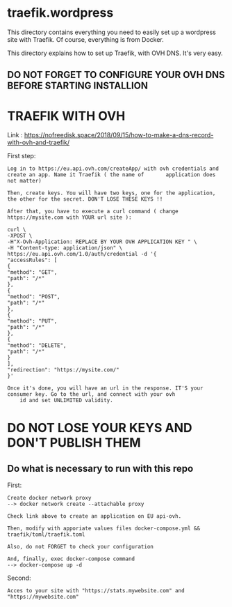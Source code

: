 # traefik.wordpress

This directory contains everything you need to easily set up a wordpress site with Traefik. Of course, everything is from Docker.

This directory explains how to set up Traefik, with OVH DNS. It's very easy.

##	DO NOT FORGET TO CONFIGURE YOUR OVH DNS BEFORE STARTING INSTALLION



# TRAEFIK WITH OVH

Link : https://nofreedisk.space/2018/09/15/how-to-make-a-dns-record-with-ovh-and-traefik/

First step:

	Log in to https://eu.api.ovh.com/createApp/ with ovh credentials and create an app. Name it Traefik ( the name of   	application does not matter)
	
	Then, create keys. You will have two keys, one for the application, the other for the secret. DON'T LOSE THESE KEYS !!
	
	After that, you have to execute a curl command ( change https://mysite.com with YOUR url site ):
	
	curl \
	-XPOST \
	-H"X-Ovh-Application: REPLACE BY YOUR OVH APPLICATION KEY " \
	-H "Content-type: application/json" \
	https://eu.api.ovh.com/1.0/auth/credential -d '{
	"accessRules": [
	{
	"method": "GET",
	"path": "/*"
	},
	{
	"method": "POST",
	"path": "/*"
	},
	{
	"method": "PUT",
	"path": "/*"
	},
	{
	"method": "DELETE",
	"path": "/*"
	}
	],
	"redirection": "https://mysite.com/"
	}'
	
	Once it's done, you will have an url in the response. IT'S your consumer key. Go to the url, and connect with your ovh
        id and set UNLIMITED validity. 
	
	
	
# DO NOT LOSE YOUR KEYS AND DON'T PUBLISH THEM
	
	
## Do what is necessary to run with this repo

First:

	Create docker network proxy
	--> docker network create --attachable proxy

	Check link above to create an application on EU api-ovh.

	Then, modify with apporiate values files docker-compose.yml && traefik/toml/traefik.toml

	Also, do not FORGET to check your configuration

	And, finally, exec docker-compose command
	--> docker-compose up -d

Second:

	Acces to your site with "https://stats.mywebsite.com" and "https://mywebsite.com"
	
